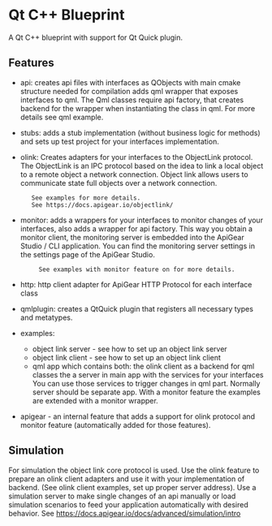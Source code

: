 # Qt C++ Blueprint

A Qt C++ blueprint with support for Qt Quick plugin.

## Features

* api:  creates api files with interfaces as QObjects with main cmake structure needed for compilation
        adds qml wrapper that exposes interfaces to qml. The Qml classes require api factory, that creates backend for the wrapper when instantiating the class in qml.
        For more details see qml example.
* stubs: adds a stub implementation (without business logic for methods) and sets up test project for your interfaces implementation.
* olink: Creates adapters for your interfaces to the ObjectLink protocol.
         The ObjectLink is an IPC protocol based on the idea to link a local object to a remote object a network connection. 
         Object link allows users to communicate state full objects over a network connection.
          
         See examples for more details.
         See https://docs.apigear.io/objectlink/
* monitor: adds a wrappers for your interfaces to monitor changes of your interfaces, also adds a wrapper for api factory.
           This way you obtain a monitor client, the monitoring server is embedded into the ApiGear Studio / CLI application.
           You can find the monitoring server settings in the settings page of the ApiGear Studio.
           
           See examples with monitor feature on for more details.

* http: http client adapter for ApiGear HTTP Protocol for each interface class
* qmlplugin: creates a QtQuick plugin that registers all necessary types and metatypes.
* examples:
    - object link server - see how to set up an object link server
    - object link client - see how to set up an object link client
    - qml app which contains both:
      the olink client as a backend for qml classes
      the a server in main app with the services for your interfaces
      You can use those services to trigger changes in qml part. Normally server should be separate app.
      With a monitor feature the examples are extended with a monitor wrapper.

* apigear - an internal feature that adds a support for olink protocol and monitor feature (automatically added for those features).

## Simulation

For simulation the object link core protocol is used.
Use the olink feature to prepare an olink client adapters and use it with your implementation of backend. (See olink client examples, set up proper server address).
Use a simulation server to make single changes of an api manually or load simulation scenarios to feed your application automatically with desired behavior.
See https://docs.apigear.io/docs/advanced/simulation/intro
